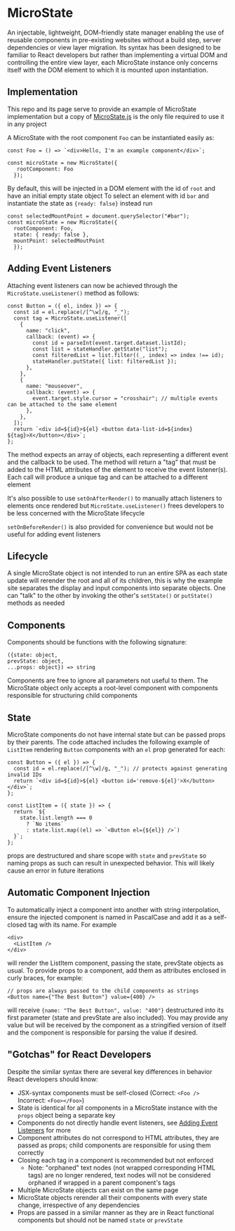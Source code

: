 # MicroState

An injectable, lightweight, DOM-friendly state manager enabling the use of reusable components in pre-existing websites without a build step, server dependencies or view layer migration. Its syntax has been designed to be familiar to React developers but rather than implementing a virtual DOM and controlling the entire view layer, each MicroState instance only concerns itself with the DOM element to which it is mounted upon instantiation.

## Implementation

This repo and its page serve to provide an example of MicroState implementation but a copy of [MicroState.js](https://github.com/iatenine/MicroState/blob/main/assets/js/MicroState.js) is the only file required to use it in any project

A MicroState with the root component `Foo` can be instantiated easily as:

```
const Foo = () => `<div>Hello, I'm an example component</div>`;

const microState = new MicroState({
   rootComponent: Foo
  });
```

By default, this will be injected in a DOM element with the id of `root` and have an initial empty state object
To select an element with id `bar` and instantiate the state as `{ready: false}` instead run

```
const selectedMountPoint = document.querySelector("#bar");
const microState = new MicroState({
  rootComponent: Foo,
  state: { ready: false },
  mountPoint: selectedMoutPoint
  });
```

## Adding Event Listeners

Attaching event listeners can now be achieved through the `MicroState.useListener()` method as follows:

```
const Button = ({ el, index }) => {
  const id = el.replace(/[^\w]/g, "_");
  const tag = MicroState.useListener([
    {
      name: "click",
      callback: (event) => {
        const id = parseInt(event.target.dataset.listId);
        const list = stateHandler.getState("list");
        const filteredList = list.filter((_, index) => index !== id);
        stateHandler.putState({ list: filteredList });
      },
    },
    {
      name: "mouseover",
      callback: (event) => {
        event.target.style.cursor = "crosshair"; // multiple events can be attached to the same element
      },
    },
  ]);
  return `<div id=${id}>${el} <button data-list-id=${index} ${tag}>X</button></div>`;
};
```

The method expects an array of objects, each representing a different event and the callback to be used. The method will return a "tag" that must be added to the HTML attributes of the element to receive the event listener(s). Each call will produce a unique tag and can be attached to a different element

It's also possible to use `setOnAfterRender()` to manually attach listeners to elements once rendered but `MicroState.useListener()` frees developers to be less concerned with the MicroState lifecycle

`setOnBeforeRender()` is also provided for convenience but would not be useful for adding event listeners

## Lifecycle

A single MicroState object is not intended to run an entire SPA as each state update will rerender the root and all of its children, this is why the example site separates the display and input components into separate objects. One can "talk" to the other by invoking the other's `setState()` or `putState()` methods as needed

## Components

Components should be functions with the following signature:

```
({state: object,
prevState: object,
...props: object}) => string
```

Components are free to ignore all parameters not useful to them. The MicroState object only accepts a root-level component with components responsible for structuring child components

## State

MicroState components do not have internal state but can be passed props by their parents. The code attached includes the following example of `ListItem` rendering `Button` components with an `el` prop generated for each:

```
const Button = ({ el }) => {
  const id = el.replace(/[^\w]/g, "_"); // protects against generating invalid IDs
  return `<div id=${id}>${el} <button id='remove-${el}'>X</button></div>`;
};

const ListItem = ({ state }) => {
  return `${
    state.list.length === 0
      ? `No items`
      : state.list.map((el) => `<Button el={${el}} />`)
  }`;
};
```

props are destructured and share scope with `state` and `prevState` so naming props as such can result in unexpected behavior. This will likely cause an error in future iterations

## Automatic Component Injection

To automatically inject a component into another with string interpolation, ensure the injected component is named in PascalCase and add it as a self-closed tag with its name. For example

```
<div>
  <ListItem />
</div>
```

will render the ListItem component, passing the state, prevState objects as usual. To provide props to a component, add them as attributes enclosed in curly braces, for example:

```
// props are always passed to the child components as strings
<Button name={"The Best Button"} value={400} />
```

will receive `{name: "The Best Button", value: "400"}` destructured into its first parameter (state and prevState are also included). You may provide any value but will be received by the component as a stringified version of itself and the component is responsible for parsing the value if desired.

## "Gotchas" for React Developers

Despite the similar syntax there are several key differences in behavior React developers should know:

- JSX-syntax components must be self-closed (Correct: `<Foo />` Incorrect: `<Foo></Foo>`)
- State is identical for all components in a MicroState instance with the `props` object being a separate key
- Components do not directly handle event listeners, see [Adding Event Listeners](#adding-event-listeners) for more
- Component attributes do not correspond to HTML attributes, they are passed as props; child components are responsible for using them correctly
- Closing each tag in a component is recommended but not enforced
  - Note: "orphaned" text nodes (not wrapped corresponding HTML tags) are no longer rendered, text nodes will not be considered orphaned if wrapped in a parent component's tags
- Multiple MicroState objects can exist on the same page
- MicroState objects rerender all their components with every state change, irrespective of any dependencies
- Props are passed in a similar manner as they are in React functional components but should not be named `state` or `prevState`
